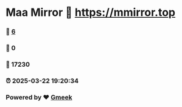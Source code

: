 # Maa Mirror :link: https://mmirror.top 
### :page_facing_up: [6](https://mmirror.top/tag.html) 
### :speech_balloon: 0 
### :hibiscus: 17230 
### :alarm_clock: 2025-03-22 19:20:34 
### Powered by :heart: [Gmeek](https://github.com/Meekdai/Gmeek)
